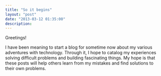```yaml
---
title: "So it begins"
layout: "post"
date: "2013-03-12 01:35:00"
description: 
---
```


Greetings!

I have been meaning to start a blog for sometime now about my various adventures with technology. Through it, I hope to catalog my experiences solving difficult problems and building fascinating things. My hope is that these posts will help others learn from my mistakes and find solutions to their own problems.
